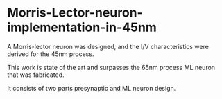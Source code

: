 # Morris-Lector-neuron-implementation-in-45nm
A Morris-lector neuron was designed, and the I/V characteristics were derived for the 45nm process.

This work is state of the art and surpasses the 65nm process ML neuron that was fabricated.

It consists of two parts presynaptic and ML neuron design.
